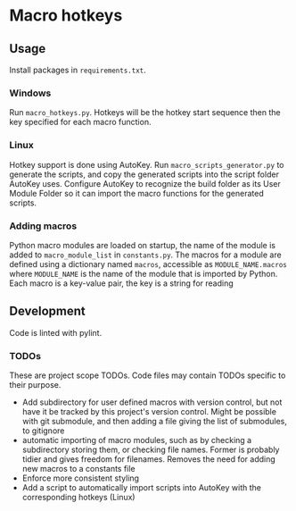 # Macro hotkeys



## Usage

Install packages in `requirements.txt`.

### Windows

Run `macro_hotkeys.py`. Hotkeys will be the hotkey start sequence then the key specified for each macro function.

### Linux

Hotkey support is done using AutoKey. Run `macro_scripts_generator.py` to generate the scripts, and copy the generated scripts into the script folder AutoKey uses. Configure AutoKey to recognize the build folder as its User Module Folder so it can import the macro functions for the generated scripts.



### Adding macros

Python macro modules are loaded on startup, the name of the module is added to `macro_module_list` in `constants.py`. The macros for a module are defined using a dictionary named `macros`, accessible as `MODULE_NAME.macros` where `MODULE_NAME` is the name of the module that is imported by Python. Each macro is a key-value pair, the key is a string for reading 


## Development

Code is linted with pylint.

### TODOs

These are project scope TODOs. Code files may contain TODOs specific to their purpose.

- Add subdirectory for user defined macros with version control, but not have it be tracked by this project's version control. Might be possible with git submodule, and then adding a file giving the list of submodules, to gitignore
- automatic importing of macro modules, such as by checking a subdirectory storing them, or checking file names. Former is probably tidier and gives freedom for filenames. Removes the need for adding new macros to a constants file
- Enforce more consistent styling
- Add a script to automatically import scripts into AutoKey with the corresponding hotkeys (Linux)
